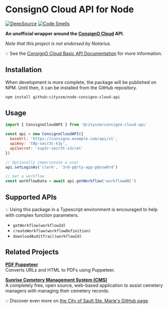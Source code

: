 # ConsignO Cloud API for Node

[![DeepSource](https://app.deepsource.com/gh/cityssm/node-consigno-cloud-api.svg/?label=active+issues&show_trend=true&token=g4HQMRMjtWEHNN2a7PwGpdjt)](https://app.deepsource.com/gh/cityssm/node-consigno-cloud-api/)
[![Code Smells](https://sonarcloud.io/api/project_badges/measure?project=cityssm_node-consigno-cloud-api&metric=code_smells)](https://sonarcloud.io/summary/new_code?id=cityssm_node-consigno-cloud-api)

**An unofficial wrapper around the [ConsignO Cloud](https://consignocloud.com/) API.**

_Note that this project is not endorsed by Notarius._

💡 See the [ConsignO Cloud Basic API Documentation](https://support.notarius.com/wp-content/uploads/api/consigno-cloud-api-en.html) for more information.

## Installation

When development is more complete, the package will be published on NPM.
Until then, it can be installed from the GitHub repository.

```sh
npm install github:cityssm/node-consigno-cloud-api
```

## Usage

```javascript
import { ConsignoCloudAPI } from '@cityssm/consigno-cloud-api'

const api = new ConsignoCloudAPI({
  baseUrl: 'https://consigno.example.com/api/v1',
  apiKey: 't0p-secr3t-k3y',
  apiSecret: 'sup3r-secr3t-s3cret'
})

// Optionally impersonate a user
api.setLoginAs('clerk', '3rd-p@rty-app-p@ssw0rd')

// Get a workflow
const workflowData = await api.getWorkflow('workflowABC')
```

## Supported APIs

💡 Using this package in a Typescript environment is encouraged to help with complex function parameters.

- `getWorkflow(workflowId)`
- `createWorkflow(workflowDefinition)`
- `downloadAuditTrail(workflowId)`

## Related Projects

**[PDF Puppeteer](https://www.npmjs.com/package/@cityssm/pdf-puppeteer)**<br />
Converts URLs and HTML to PDFs using Puppeteer.

**[Sunrise Cemetery Management System (CMS)](https://github.com/cityssm/sunrise-cms)**<br />
A completely free, open source, web-based application to assist cemetery managers with managing their cemetery records.

💡 Discover even more on [the City of Sault Ste. Marie's GitHub page](https://cityssm.github.io/).
